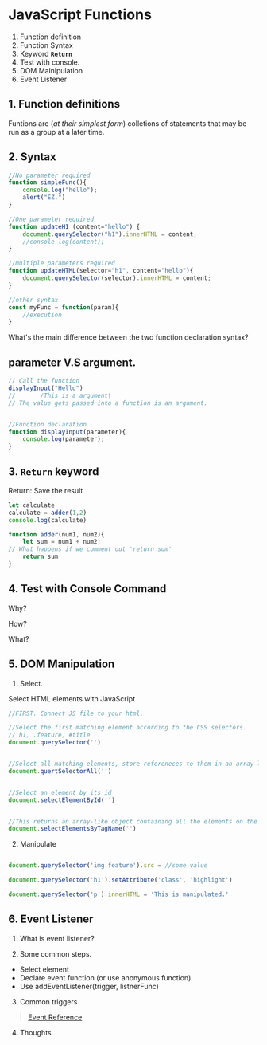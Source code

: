 # JavaScript Functions
1. Function definition
2. Function Syntax
3. Keyword **`Return`**
4. Test with console.
5. DOM Malnipulation
6. Event Listener

## 1. **Function definitions**
Funtions are (*at their simplest form*) colletions of statements that may be run as a group at a later time. 

## 2.  **Syntax**
```js
//No parameter required
function simpleFunc(){
    console.log("hello");
    alert("EZ.")
}

//One parameter required
function updateH1 (content="hello") {
    document.querySelector("h1").innerHTML = content;
    //console.log(content);
}

//multiple parameters required
function updateHTML(selector="h1", content="hello"){
    document.querySelector(selector).innerHTML = content;
}

//other syntax
const myFunc = function(param){
    //execution
}

```
What's the main difference between the two function declaration syntax?



## parameter V.S argument.
```js
// Call the function
displayInput("Hello")
//       /This is a argument\
// The value gets passed into a function is an argument.


//Function declaration
function displayInput(parameter){
    console.log(parameter);
}
```


## 3. **`Return` keyword**
Return: Save the result
```js
let calculate
calculate = adder(1,2)
console.log(calculate)

function adder(num1, num2){
    let sum = num1 + num2;
// What happens if we comment out 'return sum'
    return sum
}
```

## **4. Test with Console Command**

Why?

How?

What?

## 5. **DOM Manipulation**
1. Select. 

Select HTML elements with JavaScript
```js
//FIRST. Connect JS file to your html.

//Select the first matching element according to the CSS selectors.
// h1, .feature, #title
document.querySelector('')


//Select all matching elements, store refereneces to them in an array-like object called ``NodeList``
document.quertSelectorAll('')


//Select an element by its id
document.selectElementById('')


//This returns an array-like object containing all the elements on the page of a given type, for example <p>s, <a>s. 
document.selectElementsByTagName('')

```

2. Manipulate
```js

document.querySelector('img.feature').src = //some value

document.querySelector('h1').setAttribute('class', 'highlight')

document.querySelector('p').innerHTML = 'This is manipulated.'
```

## **6. Event Listener**
1. What is event listener?

2. Some common steps. 
- Select element
- Declare event function (or use anonymous function)
- Use addEventListener(trigger, listnerFunc)

3. Common triggers

> [Event Reference](https://developer.mozilla.org/en-US/docs/Web/Events)

4. Thoughts
